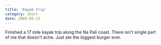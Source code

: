 ```yaml
---
title: 'Kayak trip'
category: short
date: 2009-05-23
---
```


Finished a 17 mile kayak trip along the Na Pali coast. There isn't single part of me that doesn't ache. Just ate the biggest burger ever.